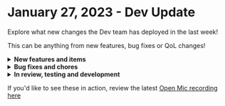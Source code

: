 # January 27, 2023 - Dev Update

Explore what new changes the Dev team has deployed in the last week!

This can be anything from new features, bug fixes or QoL changes!

<details>

<summary><strong>New features and items</strong></summary>

* Added EU, CA, and APAC regions to NinjaRMM
* Workflow config form new closes on save
* Added functionality for JumpCloud multi-tenency
* Displayed data input type for parameters in workflow tasks
* Added Jinja support for markdown fields in forms
* Expanded conditional logic in forms to allow for setting required fields

</details>

<details>

<summary><strong>Bug fixes and chores</strong></summary>

* Fixed cloning option gen triggers
* Fixed Create Contact action for IT Glue
* Fixed a bug with ConnectWise webhooks closing connection
* Refactoring & Optimizing Forms
* Fix issue preventing saving triggers using the ImmyBot sensor
* Completed updates to our testing libraries
* Fixed WF Builder task inputs disappear intermittently
* Fixed a bug preventing users from deleting tags
* Improved dynamic action options for Duo and ImmyBot
* Added a cron-job to periodically refresh Microsoft tokens

</details>

<details>

<summary><strong>In review, testing and development</strong></summary>

* Adding Crowdstrike actions and making available to users
* Displaying the data type for workflow tasks
* Fix bug for CW Control action
* Improving security around access to internal computing resources
* Nick forgot to add my Orbit integration ;)

</details>

If you'd like to see these in action, review the latest [Open Mic recording here](../../roc-open-mics/2023-roc-open-mics/january-27th-2023-rewst-user-creation-inception-and-automating-package-deliveries.md)
